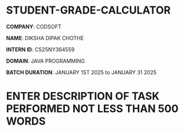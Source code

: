 # STUDENT-GRADE-CALCULATOR

**COMPANY**: CODSOFT

**NAME**: DIKSHA DIPAK CHOTHE 

**INTERN ID**: CS25NY364559

**DOMAIN**: JAVA PROGRAMMING

**BATCH DURATION**: JANUARY 1ST 2025  to JANUARY 31 2025

# ENTER DESCRIPTION OF TASK PERFORMED NOT LESS THAN 500 WORDS
